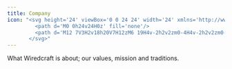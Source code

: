 ```yaml
---
title: Company
icon: "<svg height='24' viewBox='0 0 24 24' width='24' xmlns='http://www.w3.org/2000/svg'>
         <path d='M0 0h24v24H0z' fill='none'/>
         <path d='M12 7V3H2v18h20V7H12zM6 19H4v-2h2v2zm0-4H4v-2h2v2zm0-4H4V9h2v2zm0-4H4V5h2v2zm4 12H8v-2h2v2zm0-4H8v-2h2v2zm0-4H8V9h2v2zm0-4H8V5h2v2zm10 12h-8v-2h2v-2h-2v-2h2v-2h-2V9h8v10zm-2-8h-2v2h2v-2zm0 4h-2v2h2v-2z'/>
       </svg>"
---
```


What Wiredcraft is about; our values, mission and traditions.
